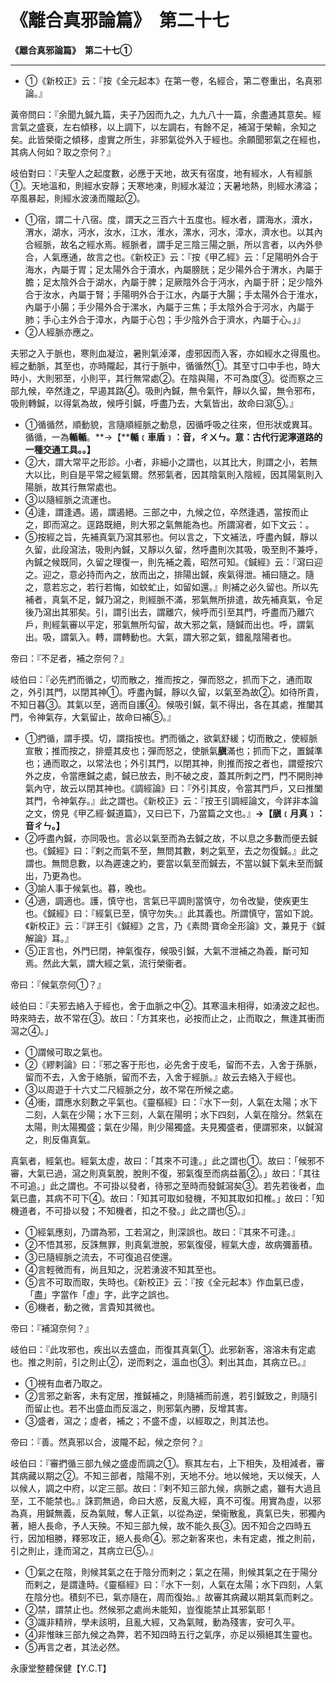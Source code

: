 # 《離合真邪論篇》　第二十七



**《離合真邪論篇》　第二十七①**


---
- ①《新校正》云：『按《全元起本》在第一卷，名經合，第二卷重出，名真邪論。』


黃帝問曰：『余聞九鍼九篇，夫子乃因而九之，九九八十一篇，余盡通其意矣。經言氣之盛衰，左右傾移，以上調下，以左調右，有餘不足，補瀉于榮輸，余知之矣。此皆榮衛之傾移，虛實之所生，非邪氣從外入于經也。余願聞邪氣之在經也，其病人何如？取之奈何？』


岐伯對曰：『夫聖人之起度數，必應于天地，故天有宿度，地有經水，人有經脈①。天地溫和，則經水安靜；天寒地凍，則經水凝泣；天暑地熱，則經水沸溢；卒風暴起，則經水波湧而隴起②。
- ①宿，謂二十八宿。度，謂天之三百六十五度也。經水者，謂海水，瀆水，渭水，湖水，沔水，汝水，江水，淮水，漯水，河水，漳水，濟水也。以其內合經脈，故名之經水焉。經脈者，謂手足三陰三陽之脈，所以言者，以內外參合，人氣應通，故言之也。《新校正》云：『按《甲乙經》云：「足陽明外合于海水，內屬于胃；足太陽外合于瀆水，內屬膀胱；足少陽外合于渭水，內屬于膽；足太陰外合于湖水，內屬于脾；足厥陰外合于沔水，內屬于肝；足少陰外合于汝水，內屬于腎；手陽明外合于江水，內屬于大腸；手太陽外合于淮水，內屬于小腸；手少陽外合于漯水，內屬于三焦；手太陰外合于河水，內屬于肺；手心主外合于漳水，內屬于心包；手少陰外合于濟水，內屬于心。」』
- ②人經脈亦應之。


夫邪之入于脈也，寒則血凝泣，暑則氣淖澤，虛邪因而入客，亦如經水之得風也。經之動脈，其至也，亦時隴起，其行于脈中，循循然①。其至寸口中手也，時大時小，大則邪至，小則平，其行無常處②。在陰與陽，不可為度③。從而察之三部九候，卒然逢之，早遏其路④。吸則內鍼，無令氣忤，靜以久留，無令邪布，吸則轉鍼，以得氣為故，候呼引鍼，呼盡乃去，大氣皆出，故命曰瀉⑤。』
- ①循循然，順動貌，言隨順經脈之動息，因循呼吸之往來，但形狀或異耳。循循，一為**輴輴**。**→【****輴﹝車盾﹞：音，ㄔㄨㄣ。意：古代行泥濘道路的一種交通工具。。】**
- ②大，謂大常平之形診。小者，非細小之謂也，以其比大，則謂之小，若無大以比，則自是平常之經氣爾。然邪氣者，因其陰氣則入陰經，因其陽氣則入陽脈，故其行無常處也。
- ③以隨經脈之流運也。
- ④逢，謂逢遇。遏，謂遏絕。三部之中，九候之位，卒然逢遇，當按而止之，即而瀉之。逕路既絕，則大邪之氣無能為也。所謂瀉者，如下文云：。
- ⑤按經之旨，先補真氣乃瀉其邪也。何以言之，下文補法，呼盡內鍼，靜以久留，此段瀉法，吸則內鍼，又靜以久留，然呼盡則次其吸，吸至則不兼呼，內鍼之候既同，久留之理復一，則先補之義，昭然可知。《鍼經》云：『瀉曰迎之。迎之，意必持而內之，放而出之，排陽出鍼，疾氣得泄。補曰隨之。隨之，意若忘之，若行若悔，如蚊虻止，如留如還。』則補之必久留也。所以先補者，真氣不足，鍼乃瀉之，則經脈不滿，邪氣無所排遣，故先補真氣，令足後乃瀉出其邪矣。引，謂引出去，謂離穴，候呼而引至其門，呼盡而乃離穴戶，則經氣審以平定，邪氣無所勾留，故大邪之氣，隨鍼而出也。呼，謂氣出。吸，謂氣入。轉，謂轉動也。大氣，謂大邪之氣，錯亂陰陽者也。


帝曰：『不足者，補之奈何？』


岐伯曰：『必先捫而循之，切而散之，推而按之，彈而怒之，抓而下之，通而取之，外引其門，以閉其神①。呼盡內鍼，靜以久留，以氣至為故②。如待所貴，不知日暮③。其氣以至，適而自護④。候吸引鍼，氣不得出，各在其處，推闔其門，令神氣存，大氣留止，故命曰補⑤。』
- ①捫循，謂手摸。切，謂指按也。捫而循之，欲氣舒緩；切而散之，使經脈宣散；推而按之，排蹙其皮也；彈而怒之，使脈氣**䐜**滿也；抓而下之，置鍼準也；通而取之，以常法也；外引其門，以閉其神，則推而按之者也，謂蹙按穴外之皮，令當應鍼之處，鍼已放去，則不破之皮，蓋其所刺之門，門不開則神氣內守，故云以閉其神也。《調經論》曰：『外引其皮，令當其門戶，又曰推闔其門，令神氣存。』此之謂也。《新校正》云：『按王引調經論文，今詳非本論之文，傍見《甲乙經‧鍼道篇》，又曰已下，乃當篇之文也。』**→【䐜﹝月真﹞：音ㄔㄣ。】**
- ②呼盡內鍼，亦同吸也。言必以氣至而為去鍼之故，不以息之多數而便去鍼也。《鍼經》曰：『剌之而氣不至，無問其數，剌之氣至，去之勿復鍼。』此之謂也。無問息數，以為遲速之約，要當以氣至而鍼去，不當以鍼下氣未至而鍼出，乃更為也。
- ③諭人事于候氣也。暮，晚也。
- ④適，調適也。護，慎守也，言氣已平調則當慎守，勿令改變，使疾更生也。《鍼經》曰：『經氣已至，慎守勿失。』此其義也。所謂慎守，當如下說。《新校正》云：『詳王引《鍼經》之言，乃《素問‧寶命全形論》文，兼見于《鍼解論》耳。』
- ⑤正言也，外門已閉，神氣復存，候吸引鍼，大氣不泄補之為義，斷可知焉。然此大氣，謂大經之氣，流行榮衞者。


帝曰：『候氣奈何①？』


岐伯曰：『夫邪去絡入于經也，舍于血脈之中②。其寒溫未相得，如湧波之起也。時來時去，故不常在③。故曰：「方其來也，必按而止之，止而取之，無逢其衝而瀉之④。」
- ①謂候可取之氣也。
- ②《繆剌論》曰：『邪之客于形也，必先舍于皮毛，留而不去，入舍于孫脈，留而不去，入舍于絡脈，留而不去，入舍于經脈。』故云去絡入于經也。
- ③以周遊于十六丈二尺經脈之分，故不常在所候之處。
- ④衝，謂應水刻數之平氣也。《靈樞經》曰：『水下一刻，人氣在太陽；水下二刻，人氣在少陽；水下三刻，人氣在陽明；水下四刻，人氣在陰分。然氣在太陽，則太陽獨盛；氣在少陽，則少陽獨盛。夫見獨盛者，便謂邪來，以鍼瀉之，則反傷真氣。


真氣者，經氣也。經氣太虛，故曰：「其來不可逢。」此之謂也①。故曰：「候邪不審，大氣已過，瀉之則真氣脫，脫則不復，邪氣復至而病益蓄②。」故曰：「其往不可追。」此之謂也。不可掛以發者，待邪之至時而發鍼瀉矣③。若先若後者，血氣已盡，其病不可下④。故曰：「知其可取如發機，不知其取如扣椎。」故曰：「知機道者，不可掛以發；不知機者，扣之不發。」此之謂也⑤。』
- ①經氣應刻，乃謂為邪，工若瀉之，則深誤也。故曰：『其來不可逢。』
- ②不悟其邪，反誅無罪，則真氣泄脫，邪氣復侵，經氣大虛，故病彌蓄積。
- ③已隨經脈之流去，不可復追召使還。
- ④言輕微而有，尚且知之，況若湧波不知其至也。
- ⑤言不可取而取，失時也。《新校正》云：『按《全元起本》作血氣已虛，「盡」字當作「虛」字，此字之誤也。
- ⑥機者，動之微，言貴知其微也。


帝曰：『補瀉奈何？』


岐伯曰：『此攻邪也，疾出以去盛血，而復其真氣①。此邪新客，溶溶未有定處也。推之則前，引之則止②，逆而剌之，溫血也③。剌出其血，其病立已。』
- ①視有血者乃取之。
- ②言邪之新客，未有定居，推鍼補之，則隨補而前進，若引鍼致之，則隨引而留止也。若不出盛血而反溫之，則邪氣內勝，反增其害。
- ③盛者，瀉之；虛者，補之；不盛不虛，以經取之，則其法也。


帝曰：『善。然真邪以合，波隴不起，候之奈何？』


岐伯曰：『審捫循三部九候之盛虛而調之①。察其左右，上下相失，及相減者，審其病藏以期之②。不知三部者，陰陽不別，天地不分。地以候地，天以候天，人以候人，調之中府，以定三部。故曰：『剌不知三部九候，病脈之處，雖有大過且至，工不能禁也。』誅罰無過，命曰大惑，反亂大經，真不可復。用實為虛，以邪為真，用鍼無義，反為氣賊，奪人正氣，以從為逆，榮衞散亂，真氣已失，邪獨內著，絕人長命，予人天殃。不知三部九候，故不能久長③。因不知合之四時五行，因加相勝，釋邪攻正，絕人長命④。邪之新客來也，未有定處，推之則前，引之則止，逢而瀉之，其病立已⑤。』
- ①氣之在陰，則候其氣之在于陰分而剌之；氣之在陽，則候其氣之在于陽分而剌之，是謂逢時。《靈樞經》曰：『水下一刻，人氣在太陽；水下四刻，人氣在陰分也。積刻不已，氣亦隨在，周而復始。』故審其病藏以期其氣而剌之。
- ②禁，謂禁止也。然候邪之處尚未能知，豈復能禁止其邪氣耶！
- ③識非精辨，學未該明，且亂大經，又為氣賊，動為殘害，安可久平。
- ④非惟昧三部九候之為弊，若不知四時五行之氣序，亦足以殞絕其生靈也。
- ⑤再言之者，其法必然。


永康堂整體保健【Y.C.T】


